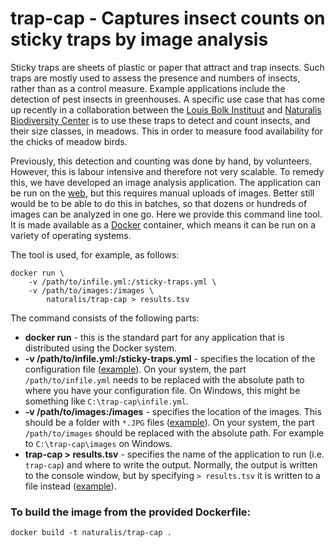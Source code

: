 # trap-cap - Captures insect counts on sticky traps by image analysis

Sticky traps are sheets of plastic or paper that attract and trap insects. Such traps are
mostly used to assess the presence and numbers of insects, rather than as a control 
measure. Example applications include the detection of pest insects in greenhouses. A
specific use case that has come up recently in a collaboration between the
[Louis Bolk Instituut](http://www.louisbolk.org/) and 
[Naturalis Biodiversity Center](http://www.naturalis.nl) is to use these traps to detect 
and count insects, and their size classes, in meadows. This in order to measure food 
availability for the chicks of meadow birds.

Previously, this detection and counting was done by hand, by volunteers. However, this is
labour intensive and therefore not very scalable. To remedy this, we have developed an
image analysis application. The application can be run on the 
[web](http://sticky-traps.naturalis.nl), but this requires manual uploads of images. 
Better still would be to be able to do this in batches, so that dozens or hundreds of 
images can be analyzed in one go. Here we provide this command line tool. It is made 
available as a [Docker](https://www.docker.com/) container, which means it can be run on 
a variety of operating systems.

The tool is used, for example, as follows:

```{bash}
docker run \
	-v /path/to/infile.yml:/sticky-traps.yml \
	-v /path/to/images:/images \
		naturalis/trap-cap > results.tsv
```

The command consists of the following parts:

- **docker run** - this is the standard part for any application that is distributed using
  the Docker system.
- **-v /path/to/infile.yml:/sticky-traps.yml** - specifies the location of the configuration
  file ([example](https://raw.githubusercontent.com/naturalis/trap-cap/master/example/infile.yml)). 
  On your system, the part `/path/to/infile.yml` needs to be replaced with the absolute path 
  to where you have your configuration file. On Windows, this might be something like 
  `C:\trap-cap\infile.yml`.
- **-v /path/to/images:/images** - specifies the location of the images. This should be a 
  folder with `*.JPG` files ([example](example/images)). On your system, the part
  `/path/to/images` should be replaced with the absolute path. For example to
  `C:\trap-cap\images` on Windows.
- **trap-cap > results.tsv** - specifies the name of the application to run (i.e. 
  `trap-cap`) and where to write the output. Normally, the output is written to the 
  console window, but by specifying `> results.tsv` it is written to a file instead
  ([example](example/results.tsv)).

### To build the image from the provided Dockerfile:

```{bash}
docker build -t naturalis/trap-cap .
```
